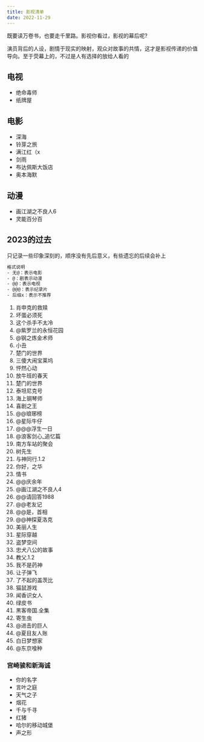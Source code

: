 ```yaml
---
title: 影视清单
date: 2022-11-29
---
```


既要读万卷书，也要走千里路。影视你看过，影视的幕后呢?

演员背后的人设，剧情于现实的映射，观众对故事的共情，这才是影视传递的价值导向。至于荧幕上的，不过是人有选择的放给人看的

## 电视
- 绝命毒师
- 纸牌屋

## 电影
- 深海
- 铃芽之旅
- 满江红（x
- 剑雨
- 布达佩斯大饭店
- 奥本海默

## 动漫
- 画江湖之不良人6
- 灵能百分百

## 2023的过去
只记录一些印象深刻的，顺序没有先后意义，有些遗忘的后续会补上

```txt
格式说明
- 无@：表示电影
- @：剧表示动漫
- @@：表示电视
- @@@：表示纪录片
- 后缀x：表示不推荐
```

1. 肖申克的救赎
2. 坏蛋必须死
3. 这个杀手不太冷
4. @紫罗兰的永恒花园
5. @钢之炼金术师
6. 小丑
7. 楚门的世界
8. 三傻大闹宝莱坞
9. 怦然心动
10. 放牛班的春天
11. 楚门的世界
12. 泰坦尼克号
13. 海上钢琴师
15. 喜剧之王
16. @@琅琊榜
17. @星际牛仔
18. @@@浮生一日
19. @浪客剑心_追忆篇
20. 南方车站的聚会
21. 树先生
22. 与神同行.1.2
23. 你好，之华
24. 情书
25. @@庆余年
26. @画江湖之不良人4
27. @@请回答1988
28. @@老友记
29. @@是，首相
30. @@神探夏洛克
31. 美丽人生
32. 星际穿越
33. 盗梦空间
34. 忠犬八公的故事
35. 教父.1.2
36. 我不是药神
37. 让子弹飞
38. 了不起的盖茨比
39. 猫鼠游戏
40. 闻香识女人
41. 绿皮书
42. 黑客帝国.全集
43. 寄生虫
44. @进击的巨人
45. @夏目友人账
46. 白日梦想家
47. @东京喰种

### 宫崎骏和新海诚
- 你的名字
- 言叶之庭
- 天气之子
- 烟花
- 千与千寻
- 红猪
- 哈尔的移动城堡
- 声之形

